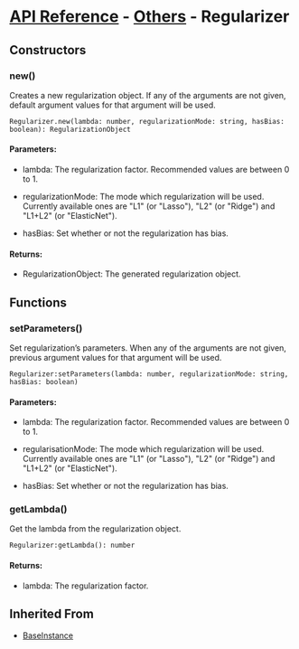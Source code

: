 # [API Reference](../../API.md) - [Others](../Others.md) - Regularizer

## Constructors

### new()

Creates a new regularization object. If any of the arguments are not given, default argument values for that argument will be used.

```
Regularizer.new(lambda: number, regularizationMode: string, hasBias: boolean): RegularizationObject
```

#### Parameters:

* lambda: The regularization factor. Recommended values are between 0 to 1.

* regularizationMode: The mode which regularization will be used. Currently available ones are "L1" (or "Lasso"), "L2" (or "Ridge") and "L1+L2" (or "ElasticNet").

* hasBias: Set whether or not the regularization has bias.

#### Returns:

* RegularizationObject: The generated regularization object.

## Functions

### setParameters()

Set regularization’s parameters. When any of the arguments are not given, previous argument values for that argument will be used.

```
Regularizer:setParameters(lambda: number, regularizationMode: string, hasBias: boolean)
```

#### Parameters:

* lambda: The regularization factor. Recommended values are between 0 to 1.

* regularisationMode: The mode which regularization will be used. Currently available ones are "L1" (or "Lasso"), "L2" (or "Ridge") and "L1+L2" (or "ElasticNet").

* hasBias: Set whether or not the regularization has bias.

### getLambda()

Get the lambda from the regularization object.

```
Regularizer:getLambda(): number
```

#### Returns:

* lambda: The regularization factor.

## Inherited From

* [BaseInstance](../Cores/BaseInstance.md)
